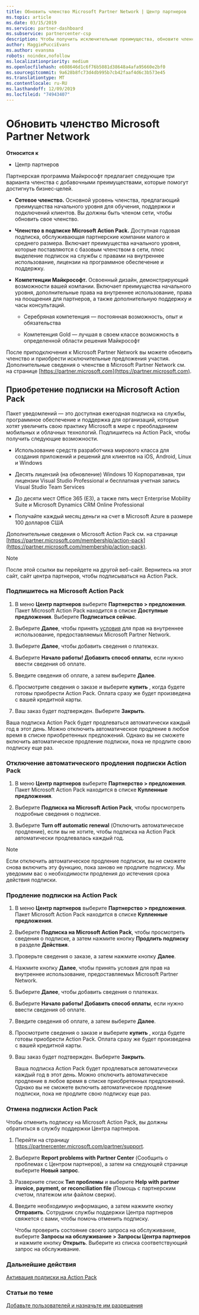 ```yaml
---
title: Обновить членство Microsoft Partner Network | Центр партнеров
ms.topic: article
ms.date: 03/15/2019
ms.service: partner-dashboard
ms.subservice: partnercenter-csp
description: Чтобы получить исключительные преимущества, обновите членство в MPN на Action Pack подписки Майкрософт или компетенции Майкрософт.
author: MaggiePucciEvans
ms.author: evansma
robots: noindex,nofollow
ms.localizationpriority: medium
ms.openlocfilehash: e608646d1c6f76b5081d38648a4afa95660e2bf0
ms.sourcegitcommit: 9a628b8fc73d4db995b7cb42faaf4d6c3b573e45
ms.translationtype: MT
ms.contentlocale: ru-RU
ms.lasthandoff: 12/09/2019
ms.locfileid: "74943407"
---
```

# <a name="upgrade-your-microsoft-partner-network-membership"></a>Обновить членство Microsoft Partner Network

**Относится к**

-  Центр партнеров

Партнерская программа Майкрософт предлагает следующие три варианта членства с добавочными преимуществами, которые помогут достигнуть бизнес-целей.

- **Сетевое членство.** Основной уровень членства, предлагающий преимущества начального уровня для обучения, поддержки и подключений клиентов. Вы должны быть членом сети, чтобы обновить свое членство.

- **Членство в подписке Microsoft Action Pack.** Доступная годовая подписка, обслуживающая партнерские компании малого и среднего размера. Включает преимущества начального уровня, которые поставляются с базовым членством в сети, плюс выделение подписок на службы с правами на внутреннее использование, лицензии на программное обеспечение и поддержку.

- **Компетенции Майкрософт.** Освоенный дизайн, демонстрирующий возможности вашей компании. Включает преимущества начального уровня, дополнительные права на внутреннее использование, права на поощрения для партнеров, а также дополнительную поддержку и часы консультаций.

  - Серебряная компетенция — постоянная возможность, опыт и обязательства

  - Компетенция Gold — лучшая в своем классе возможность в определенной области решения Майкрософт

После приподключения к Microsoft Partner Network вы можете обновить членство и приобрести исключительные предложения участия. Дополнительные сведения о членстве в Microsoft Partner Network см. на странице [https://partner.microsoft.com](https://partner.microsoft.com).


## <a name="purchase-a-microsoft-action-pack-subscription"></a>Приобретение подписки на Microsoft Action Pack

Пакет уведомлений — это доступная ежегодная подписка на службы, программное обеспечение и поддержка для организаций, которые хотят увеличить свою практику Microsoft в мире с преобладанием мобильных и облачных технологий. Подпишитесь на Action Pack, чтобы получить следующие возможности.

- Использование средств разработчика мирового класса для создания приложений и решений для клиентов на iOS, Android, Linux и Windows 

- Десять лицензий (на обновление) Windows 10 Корпоративная, три лицензии Visual Studio Professional и бесплатная учетная запись Visual Studio Team Services 

- До десяти мест Office 365 (E3), а также пять мест Enterprise Mobility Suite и Microsoft Dynamics CRM Online Professional

- Получайте каждый месяц деньги на счет в Microsoft Azure в размере 100 долларов США

Дополнительные сведения о Microsoft Action Pack см. на странице [https://partner.microsoft.com/membership/action-pack](https://partner.microsoft.com/membership/action-pack). 

> [!NOTE]  
> После этой ссылки вы перейдете на другой веб-сайт. Вернитесь на этот сайт, сайт центра партнеров, чтобы подписываться на Action Pack.


### <a name="subscribe-to-microsoft-action-pack"></a>Подпишитесь на Microsoft Action Pack

1. В меню **Центр партнеров** выберите **Партнерство > предложения**. Пакет Microsoft Action Pack находится в списке **Доступные предложения**. Выберите **Подписаться сейчас**. 

2. Выберите **Далее**, чтобы принять [условия](https://go.microsoft.com/fwlink/?linkid=842232) для прав на внутреннее использование, предоставляемых Microsoft Partner Network.  

3. Выберите **Далее**, чтобы добавить сведения о платежах. 

4. Выберите **Начало работы! Добавить способ оплаты**, если нужно ввести сведения об оплате. 

5. Введите сведения об оплате, а затем выберите **Далее**.

6. Просмотрите сведения о заказе и выберите **купить** , когда будете готовы приобрести Action Pack. Оплата сразу же будет произведена с вашей кредитной карты.

7. Ваш заказ будет подтвержден. Выберите **Закрыть**.

Ваша подписка Action Pack будет продлеваться автоматически каждый год в этот день. Можно отключить автоматическое продление в любое время в списке приобретенных предложений. Однако вы не сможете включить автоматическое продление подписки, пока не продлите свою подписку еще раз. 

### <a name="turn-off-automatic-action-pack-subscription-renewal"></a>Отключение автоматического продления подписки Action Pack

1. В меню **Центр партнеров** выберите **Партнерство > предложения**. Пакет Microsoft Action Pack находится в списке **Купленные предложения**.

2. Выберите **Подписка на Microsoft Action Pack**, чтобы просмотреть подробные сведения о подписке. 

3. Выберите **Turn off automatic renewal** (Отключить автоматическое продление), если вы не хотите, чтобы подписка на Action Pack автоматически продлевалась каждый год. 

> [!NOTE]  
> Если отключить автоматическое продление подписки, вы не сможете снова включить эту функцию, пока заново не продлите подписку. Мы уведомим вас о необходимости продления до истечения срока действия подписки.


### <a name="renew-your-action-pack-subscription"></a>Продление подписки на Action Pack

1. В меню **Центр партнеров** выберите **Партнерство > предложения**. Пакет Microsoft Action Pack находится в списке **Купленные предложения**.

2. Выберите **Подписка на Microsoft Action Pack**, чтобы просмотреть сведения о подписке, а затем нажмите кнопку **Продлить подписку** в разделе **Действия**.  

3. Проверьте сведения о заказе, а затем нажмите кнопку **Далее**.

4. Нажмите кнопку **Далее**, чтобы принять условия для прав на внутреннее использование, предоставляемых Microsoft Partner Network.  

5. Выберите **Далее**, чтобы добавить сведения о платежах. 

6. Выберите **Начало работы! Добавить способ оплаты**, если нужно ввести сведения об оплате. 

7. Введите сведения об оплате, а затем выберите **Далее**.

8. Просмотрите сведения о заказе и выберите **купить** , когда будете готовы приобрести Action Pack. Оплата сразу же будет произведена с вашей кредитной карты.

9. Ваш заказ будет подтвержден. Выберите **Закрыть**.

    Ваша подписка Action Pack будет продлеваться автоматически каждый год в этот день. Можно отключить автоматическое продление в любое время в списке приобретенных предложений. Однако вы не сможете включить автоматическое продление подписки, пока не продлите свою подписку еще раз. 


### <a name="cancel-your-action-pack-subscription"></a>Отмена подписки Action Pack

Чтобы отменить подписку на Microsoft Action Pack, вы должны обратиться в службу поддержки Центра партнеров.

1. Перейти на страницу https://partnercenter.microsoft.com/partner/support.

2. Выберите **Report problems with Partner Center** (Сообщить о проблемах с Центром партнеров), а затем на следующей странице выберите **Новый запрос**.

3. Разверните список **Тип проблемы** и выберите **Help with partner invoice, payment, or reconciliation file** (Помощь с партнерским счетом, платежом или файлом сверки). 

4. Введите необходимую информацию, а затем нажмите кнопку **Отправить**. Сотрудник службы поддержки Центра партнеров свяжется с вами, чтобы помочь отменить подписку.

    Чтобы проверить состояние своего запроса на обслуживание, выберите **Запросы на обслуживание > Запросы Центра партнеров** и нажмите кнопку **Открыть**. Выберите из списка соответствующий запрос на обслуживание.  

 
### <a name="next-steps"></a>Дальнейшие действия

[Активация подписки на Action Pack](manage-your-partner-network-benefits.md)


### <a name="related-topics"></a>Статьи по теме

[Добавьте пользователей и назначьте им разрешения](create-user-accounts-and-set-permissions.md)





